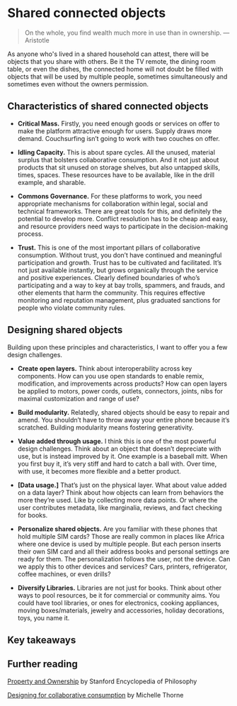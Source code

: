 # Shared connected objects 

> On the whole, you find wealth much more in use than in ownership. — Aristotle

As anyone who's lived in a shared household can attest, there will be objects that you share with others. Be it the TV remote, the dining room table, or even the dishes, the connected home will not doubt be filled with objects that will be used by multiple people, sometimes simultaneously and sometimes even without the owners permission.  

## Characteristics of shared connected objects 

* **Critical Mass.** Firstly, you need enough goods or services on offer to make the platform attractive enough for users. Supply draws more demand. Couchsurfing isn’t going to work with two couches on offer.

* **Idling Capacity.** This is about spare cycles. All the unused, material surplus that bolsters collaborative consumption. And it not just about products that sit unused on storage shelves, but also untapped skills, times, spaces. These resources have to be available, like in the drill example, and sharable.

* **Commons Governance.** For these platforms to work, you need appropriate mechanisms for collaboration within legal, social and technical frameworks. There are great tools for this, and definitely the potential to develop more. Conflict resolution has to be cheap and easy, and resource providers need ways to participate in the decision-making process.

* **Trust.** This is one of the most important pillars of collaborative consumption. Without trust, you don’t have continued and meaningful participation and growth. Trust has to be cultivated and facilitated. It’s not just available instantly, but grows organically through the service and positive experiences. Clearly defined boundaries of who’s participating and a way to key at bay trolls, spammers, and frauds, and other elements that harm the community. This requires effective monitoring and reputation management, plus graduated sanctions for people who violate community rules.

## Designing shared objects

Building upon these principles and characteristics, I want to offer you a few design challenges.

* **Create open layers.** Think about interoperability across key components. How can you use open standards to enable remix, modification, and improvements across products? How can open layers be applied to motors, power cords, outlets, connectors, joints, nibs for maximal customization and range of use?

* **Build modularity.** Relatedly, shared objects should be easy to repair and amend. You shouldn’t have to throw away your entire phone because it’s scratched. Building modularity means fostering generativity.

* **Value added through usage.** I think this is one of the most powerful design challenges. Think about an object that doesn’t depreciate with use, but is instead improved by it. One example is a baseball mitt. When you first buy it, it’s very stiff and hard to catch a ball with. Over time, with use, it becomes more flexible and a better product.

* **[Data usage.]** That’s just on the physical layer. What about value added on a data layer? Think about how objects can learn from behaviors the more they’re used. Like by collecting more data points. Or where the user contributes metadata, like marginalia, reviews, and fact checking for books.

* **Personalize shared objects.** Are you familiar with these phones that hold multiple SIM cards? Those are really common in places like Africa where one device is used by multiple people. But each person inserts their own SIM card and all their address books and personal settings are ready for them. The personalization follows the user, not the device. Can we apply this to other devices and services? Cars, printers, refrigerator, coffee machines, or even drills?

* **Diversify Libraries.** Libraries are not just for books. Think about other ways to pool resources, be it for commercial or community aims. You could have tool libraries, or ones for electronics, cooking appliances, moving boxes/materials, jewelry and accessories, holiday decorations, toys, you name it.


## Key takeaways

## Further reading

[Property and Ownership](http://plato.stanford.edu/entries/property/) by Stanford Encyclopedia of Philosophy

[Designing for collaborative consumption](http://michellethorne.cc/2010/12/designing-for-collaborative-consumption/) by Michelle Thorne
